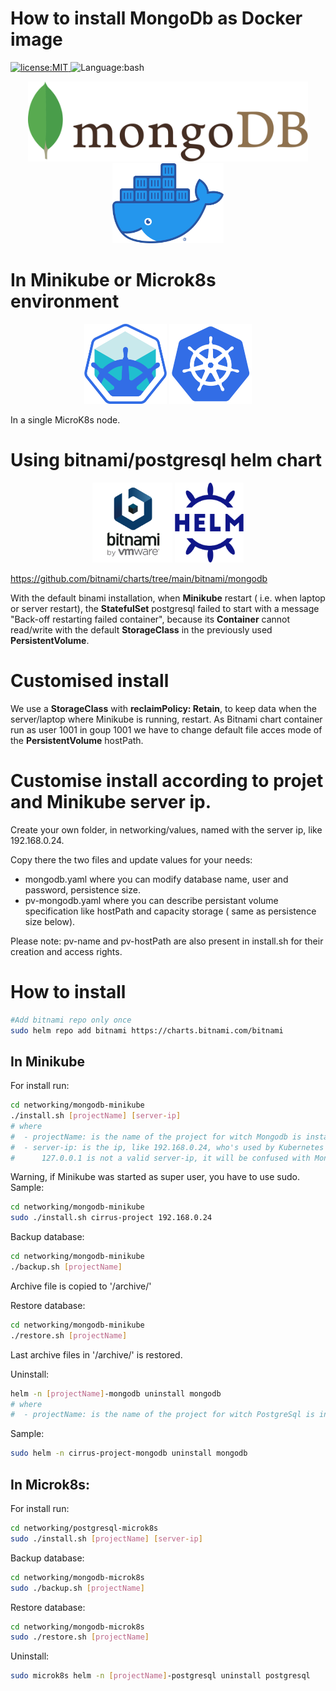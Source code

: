 # How to install MongoDb as Docker image

<p>
  <a href="./LICENSE">
      <img
        alt="license:MIT"
        src="https://img.shields.io/badge/License-MIT-blue"
      />
  </a>
  <img
      alt="Language:bash"
      src="https://img.shields.io/badge/Language-bash-green"
  />
</p>

<p align="center">
<img
    alt="PostgreSql-Logo"
    src="./assets/mongodb.svg"
    height="128"
/>
<img
    alt="docker-Logo"
    src="./assets/docker.png"
    height="128"
/>
</p>


# In Minikube or Microk8s environment

<p align="center">
<img
    alt="minikube-Logo"
    src="./assets/minikube.png"
    height="128"
/>
<img
    alt="kubernetes-Logo"
    src="./assets/kubernetes.png"
    height="128"
/>
</p>
In a single MicroK8s node.

# Using bitnami/postgresql helm chart

<p align="center">
<img
    alt="minikube-Logo"
    src="./assets/bitnami.png"
    height="128"
/>
<img
    alt="helm-Logo"
    src="./assets/helm.svg"
    height="128"
/>
</p>

https://github.com/bitnami/charts/tree/main/bitnami/mongodb

With the default binami installation, when **Minikube** restart ( i.e. when laptop or server restart), the **StatefulSet** postgresql failed to start with a message "Back-off restarting failed container", because its **Container** cannot read/write with the default **StorageClass** in the previously used **PersistentVolume**.

# Customised install

We use a **StorageClass** with **reclaimPolicy: Retain**, to keep data when the server/laptop where Minikube is running, restart.
As Bitnami chart container run as user 1001 in goup 1001 we have to change default file acces mode of the **PersistentVolume** hostPath.

# Customise install according to projet and Minikube server ip.
Create your own folder, in networking/values, named with the server ip, like 192.168.0.24. 

Copy there the two files and update values for your needs:
- mongodb.yaml where you can modify database name, user and password, persistence size.
- pv-mongodb.yaml where you can describe persistant volume specification like hostPath and capacity storage ( same as persistence size below).

Please note: pv-name and pv-hostPath are also present in install.sh for their creation and access rights.

# How to install

```bash
#Add bitnami repo only once
sudo helm repo add bitnami https://charts.bitnami.com/bitnami
```

 ## In Minikube
 For install run:
```bash
cd networking/mongodb-minikube
./install.sh [projectName] [server-ip]
# where 
#  - projectName: is the name of the project for witch Mongodb is installed
#  - server-ip: is the ip, like 192.168.0.24, who's used by Kubernetes Mongodb service to share the database with external uses.
#      127.0.0.1 is not a valid server-ip, it will be confused with Mongodb Docker loopback localhost ip adress.
```
Warning, if Minikube was started as super user, you have to use sudo.
Sample:
```bash
cd networking/mongodb-minikube
sudo ./install.sh cirrus-project 192.168.0.24
```

Backup database:
```bash
cd networking/mongodb-minikube
./backup.sh [projectName] 
```
Archive file is copied to '/archive/'

Restore database:
```bash
cd networking/mongodb-minikube
./restore.sh [projectName] 
```
Last archive files in '/archive/' is restored.


Uninstall:
```bash
helm -n [projectName]-mongodb uninstall mongodb
# where 
#  - projectName: is the name of the project for witch PostgreSql is installed
```

Sample:
```bash
sudo helm -n cirrus-project-mongodb uninstall mongodb
```

## In Microk8s:
For install run:
```bash
cd networking/postgresql-microk8s
sudo ./install.sh [projectName] [server-ip]
```
Backup database:
```bash
cd networking/mongodb-microk8s
sudo ./backup.sh [projectName] 
```
Restore database:
```bash
cd networking/mongodb-microk8s
sudo ./restore.sh [projectName] 
```
Uninstall:
```bash
sudo microk8s helm -n [projectName]-postgresql uninstall postgresql
```
